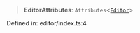 > **EditorAttributes**: `Attributes`\<[`Editor`](/PUBLIC_PATH/classes/Editor.md)\>

Defined in: editor/index.ts:4
